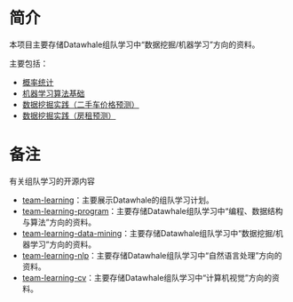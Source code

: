 
# 简介

本项目主要存储Datawhale组队学习中“数据挖掘/机器学习”方向的资料。

主要包括：

- [概率统计](https://github.com/datawhalechina/team-learning-data-mining/tree/master/ProbabilityStatistics)
- [机器学习算法基础]()
- [数据挖掘实践（二手车价格预测）](https://github.com/datawhalechina/team-learning-data-mining/tree/master/SecondHandCarPriceForecast)
- [数据挖掘实践（房租预测）](https://github.com/datawhalechina/team-learning-data-mining/tree/master/RentForecast)




# 备注

有关组队学习的开源内容

- [team-learning](https://github.com/datawhalechina/team-learning)：主要展示Datawhale的组队学习计划。
- [team-learning-program](https://github.com/datawhalechina/team-learning-program)：主要存储Datawhale组队学习中“编程、数据结构与算法”方向的资料。
- [team-learning-data-mining](https://github.com/datawhalechina/team-learning-data-mining)：主要存储Datawhale组队学习中“数据挖掘/机器学习”方向的资料。
- [team-learning-nlp](https://github.com/datawhalechina/team-learning-nlp)：主要存储Datawhale组队学习中“自然语言处理”方向的资料。
- [team-learning-cv](https://github.com/datawhalechina/team-learning-cv)：主要存储Datawhale组队学习中“计算机视觉”方向的资料。





